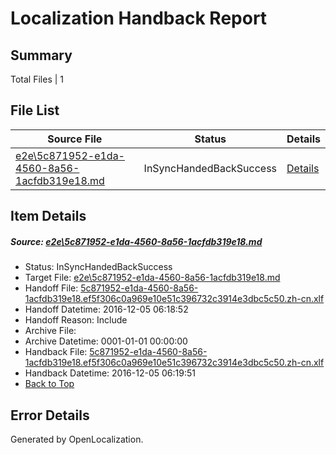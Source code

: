 # <a name='report-top'></a> Localization Handback Report

## Summary
 Total Files | 1

## File List
 Source File | Status | Details 
 ----------- | ------ | ------- 
 [e2e\5c871952-e1da-4560-8a56-1acfdb319e18.md](https://github.com/OpenLocalizationTestOrg/ol-test0/blob/757b25418f8bdc08538ae5cecb5180eb29255c8f/e2e/5c871952-e1da-4560-8a56-1acfdb319e18.md) | InSyncHandedBackSuccess | [Details](#6942204abf74eb4cd271aa085f69c8314b40bdc14)

## Item Details
##### <a name='6942204abf74eb4cd271aa085f69c8314b40bdc14'></a> Source: [e2e\5c871952-e1da-4560-8a56-1acfdb319e18.md](https://github.com/OpenLocalizationTestOrg/ol-test0/blob/757b25418f8bdc08538ae5cecb5180eb29255c8f/e2e/5c871952-e1da-4560-8a56-1acfdb319e18.md)
* Status: InSyncHandedBackSuccess
* Target File: [e2e\5c871952-e1da-4560-8a56-1acfdb319e18.md](https://github.com/OpenLocalizationTestOrg/ol-test0-zhcn/blob/328110e44e2c1c0e861d3cc3b7413e40ad03293b/e2e/5c871952-e1da-4560-8a56-1acfdb319e18.md)
* Handoff File: [5c871952-e1da-4560-8a56-1acfdb319e18.ef5f306c0a969e10e51c396732c3914e3dbc5c50.zh-cn.xlf](https://github.com/OpenLocalizationTestOrg/ol-test0-handoff/blob/4eae15ac82b15d49fd5dcf5fb9ad4e5c297c4f66/ol-handoff/OpenLocalizationTestOrg/ol-test0-zhcn/shujia/ht/5c871952-e1da-4560-8a56-1acfdb319e18.ef5f306c0a969e10e51c396732c3914e3dbc5c50.zh-cn.xlf)
* Handoff Datetime: 2016-12-05 06:18:52
* Handoff Reason: Include
* Archive File: 
* Archive Datetime: 0001-01-01 00:00:00
* Handback File: [5c871952-e1da-4560-8a56-1acfdb319e18.ef5f306c0a969e10e51c396732c3914e3dbc5c50.zh-cn.xlf](https://github.com/OpenLocalizationTestOrg/ol-test0-handback/blob/b2960934866460c15183da213074685f9dd7f408/ol-handback/OpenLocalizationTestOrg/ol-test0-zhcn/shujia/ht/5c871952-e1da-4560-8a56-1acfdb319e18.ef5f306c0a969e10e51c396732c3914e3dbc5c50.zh-cn.xlf)
* Handback Datetime: 2016-12-05 06:19:51
* [Back to Top](#report-top)


## Error Details

Generated by OpenLocalization.
